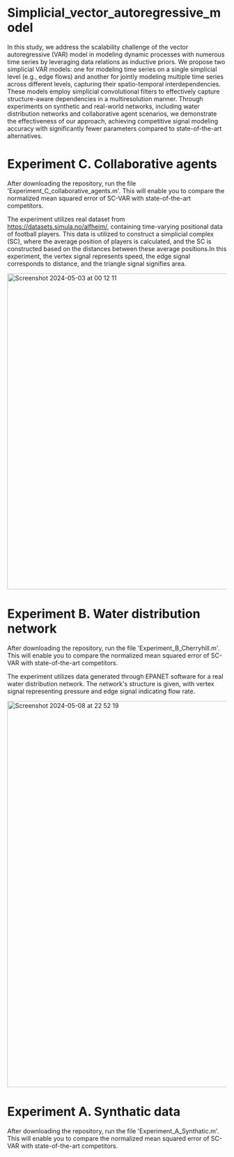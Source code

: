 # Simplicial_vector_autoregressive_model
In this study, we address the scalability challenge of the vector autoregressive (VAR) model in modeling dynamic processes with numerous time series by leveraging data relations as inductive priors. We propose two simplicial VAR models: one for modeling time series on a single simplicial level (e.g., edge flows) and another for jointly modeling multiple time series across different levels, capturing their spatio-temporal interdependencies. These models employ simplicial convolutional filters to effectively capture structure-aware dependencies in a multiresolution manner.  Through experiments on synthetic and real-world networks, including water distribution networks and collaborative agent scenarios, we demonstrate the effectiveness of our approach, achieving competitive signal modeling accuracy with significantly fewer parameters compared to state-of-the-art alternatives.

# Experiment C. Collaborative agents
After downloading the repository, run the file 'Experiment_C_collaborative_agents.m'. This will enable you to compare the normalized mean squared error of SC-VAR with state-of-the-art competitors.

The experiment utilizes real dataset from https://datasets.simula.no/alfheim/, containing time-varying positional data of football players. This data is utilized to construct a simplicial complex (SC), where the average position of players is calculated, and the SC is constructed based on the distances between these average positions.In this experiment, the vertex signal represents speed, the edge signal corresponds to distance, and the triangle signal signifies area.

<img width="725" alt="Screenshot 2024-05-03 at 00 12 11" src="https://github.com/rohantmoney/Simplicial-vector-autoregressive-model/assets/61416415/92a4bd2d-53fe-4da8-96f5-0a44c1e1d562">

# Experiment B. Water distribution network
After downloading the repository, run the file 'Experiment_B_Cherryhill.m'. This will enable you to compare the normalized mean squared error of SC-VAR with state-of-the-art competitors.

The experiment utilizes data generated through EPANET software for a real water distribution network. The network's structure is given, with vertex signal representing pressure and edge signal indicating flow rate.

<img width="886" alt="Screenshot 2024-05-08 at 22 52 19" src="https://github.com/rohantmoney/Simplicial-vector-autoregressive-model/assets/61416415/1c8c7c6c-3f76-4411-86d7-1ea2088c8e94">

# Experiment A. Synthatic data
After downloading the repository, run the file 'Experiment_A_Synthatic.m'. This will enable you to compare the normalized mean squared error of SC-VAR with state-of-the-art competitors.
